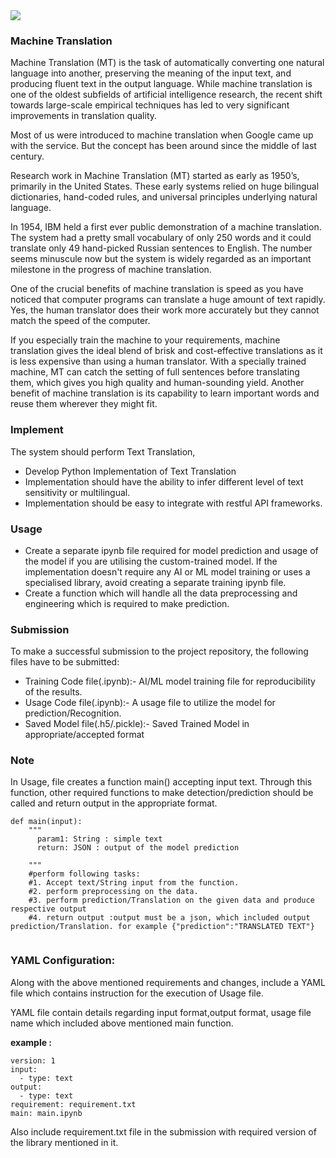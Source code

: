 <img src="https://miro.medium.com/focal/1200/675/34/29/0*KGcqYRXgidCzctW_.jpg">

### Machine Translation

Machine Translation (MT) is the task of automatically converting one natural language into another, preserving the meaning of the input text, and producing fluent text in the output language. While machine translation is one of the oldest subfields of artificial intelligence research, the recent shift towards large-scale empirical techniques has led to very significant improvements in translation quality. 

Most of us were introduced to machine translation when Google came up with the service. But the concept has been around since the middle of last century.

Research work in Machine Translation (MT) started as early as 1950’s, primarily in the United States. These early systems relied on huge bilingual dictionaries, hand-coded rules, and universal principles underlying natural language.

In 1954, IBM held a first ever public demonstration of a machine translation. The system had a pretty small vocabulary of only 250 words and it could translate only 49 hand-picked Russian sentences to English. The number seems minuscule now but the system is widely regarded as an important milestone in the progress of machine translation.

One of the crucial benefits of machine translation is speed as you have noticed that computer programs can translate a huge amount of text rapidly. Yes, the human translator does their work more accurately but they cannot match the speed of the computer.

If you especially train the machine to your requirements, machine translation gives the ideal blend of brisk and cost-effective translations as it is less expensive than using a human translator. With a specially trained machine, MT can catch the setting of full sentences before translating them, which gives you high quality and human-sounding yield. Another benefit of machine translation is its capability to learn important words and reuse them wherever they might fit. 

### Implement

The system should perform Text Translation,

* Develop Python Implementation of Text Translation
* Implementation should have the ability to infer different level of text sensitivity or multilingual.
* Implementation should be easy to integrate with restful API frameworks.

### Usage

* Create a separate ipynb file required for model prediction and usage of the model if you are utilising the custom-trained model. If the implementation doesn't require any AI or ML model training or uses a specialised library, avoid creating a separate training ipynb file.
* Create a function which will handle all the data preprocessing and engineering which is required to make prediction.

### Submission

To make a successful submission to the project repository, the following files have to be submitted:

* Training Code file(.ipynb):- AI/ML model training file for reproducibility of the results.
* Usage Code file(.ipynb):- A usage file to utilize the model for prediction/Recognition.
* Saved Model file(.h5/.pickle):- Saved Trained Model in appropriate/accepted format


### Note

In Usage, file creates a function main() accepting  input text. Through this function, other required functions to make detection/prediction should be called and return output in the appropriate format.

```
def main(input):  
    """
      param1: String : simple text
      return: JSON : output of the model prediction

    """
    #perform following tasks:
    #1. Accept text/String input from the function.
    #2. perform preprocessing on the data.
    #3. perform prediction/Translation on the given data and produce respective output
    #4. return output :output must be a json, which included output prediction/Translation. for example {"prediction":"TRANSLATED TEXT"}
    
```
### YAML Configuration:

Along with the above mentioned requirements and changes, include a YAML file which contains instruction for the execution of Usage file.

YAML file contain details regarding input format,output format, usage file name which included above mentioned main function.

**example :**

```
version: 1
input:
  - type: text
output:
  - type: text
requirement: requirement.txt
main: main.ipynb
```

Also include requirement.txt file in the submission with required version of the library mentioned in it.
